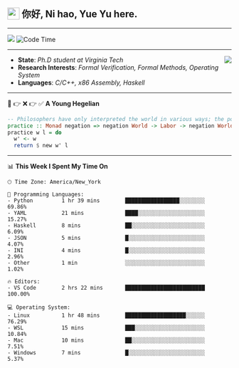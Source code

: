 <h2> <img style="vertical-align: text-bottom;" src=https://slackmojis.com/emojis/13253-yay-frog/download/ width=27> 你好, Ni hao, Yue Yu here. </h2>

---

![](https://api.visitorbadge.io/api/visitors?path=https%3A%2F%2Fgithub.com%2Ffishjump%2Ffishjump&amp;countColor=%232ccce4&amp;style=flat) ![Code Time](https://img.shields.io/badge/Code%20Time-459%20hrs%2046%20mins-blue)

---

<img align='right' src=https://slackmojis.com/emojis/5264-coding/download> </td>

- **State**: *Ph.D student at Virginia Tech*
- **Research Interests**: *Formal Verification, Formal Methods, Operating System*
- **Languages**: *C/C++, x86 Assembly, Haskell*

---

🚫 👉 ❌ 👉 ✅ **A Young Hegelian**

``` haskell
-- Philosophers have only interpreted the world in various ways; the point is to change it.
practice :: Monad negation => negation World -> Labor -> negation World
practice w l = do
  w' <- w
  return $ new w' l
```

---


📊 **This Week I Spent My Time On** 

```text
🕑︎ Time Zone: America/New_York

💬 Programming Languages:
- Python         1 hr 39 mins        █████████████████░░░░░░░░     69.86%
- YAML           21 mins             ████░░░░░░░░░░░░░░░░░░░░░     15.27%
- Haskell        8 mins              ██░░░░░░░░░░░░░░░░░░░░░░░     6.09%
- JSON           5 mins              █░░░░░░░░░░░░░░░░░░░░░░░░     4.07%
- INI            4 mins              █░░░░░░░░░░░░░░░░░░░░░░░░     2.96%
- Other          1 min               ░░░░░░░░░░░░░░░░░░░░░░░░░     1.02%

🔥 Editors:
- VS Code        2 hrs 22 mins       █████████████████████████     100.00%

💻 Operating System:
- Linux          1 hr 48 mins        ███████████████████░░░░░░     76.29%
- WSL            15 mins             ███░░░░░░░░░░░░░░░░░░░░░░     10.84%
- Mac            10 mins             ██░░░░░░░░░░░░░░░░░░░░░░░     7.51%
- Windows        7 mins              █░░░░░░░░░░░░░░░░░░░░░░░░     5.37%
```

